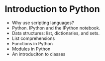 # Introduction to Python

* Why use scripting languages?
* Python. IPython and the IPython notebook.
* Data structures: list, dictionaries, and sets.
* List comprehensions
* Functions in Python
* Modules in Python
* An introduciton to classes